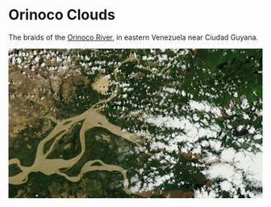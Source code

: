 # Orinoco Clouds

The braids of the [Orinoco River](http://en.wikipedia.org/wiki/Orinoco), in eastern Venezuela near Ciudad Guyana.

![Orinoco River](screenshot.jpg)
